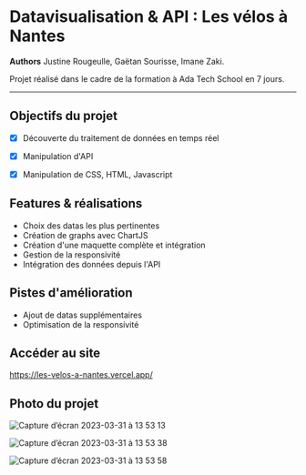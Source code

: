 Datavisualisation & API : Les vélos à Nantes
=============

__Authors__ Justine Rougeulle, Gaëtan Sourisse, Imane Zaki.

Projet réalisé dans le cadre de la formation à Ada Tech School en 7 jours.
_ _ _ _ 

Objectifs du projet
---------------
- [x] Découverte du traitement de données en temps réel
- [x] Manipulation d'API
- [x] Manipulation de CSS, HTML, Javascript


Features & réalisations
---------------
* Choix des datas les plus pertinentes
* Création de graphs avec ChartJS
* Création d'une maquette complète et intégration
* Gestion de la responsivité
* Intégration des données depuis l'API


Pistes d'amélioration
---------------
* Ajout de datas supplémentaires
* Optimisation de la responsivité


Accéder au site
---------------
https://les-velos-a-nantes.vercel.app/


Photo du projet 
---------------
![Capture d’écran 2023-03-31 à 13 53 13](https://user-images.githubusercontent.com/115532914/229113430-86c991d7-af4f-42a2-9b03-3a1c5b7340dd.png)

![Capture d’écran 2023-03-31 à 13 53 38](https://user-images.githubusercontent.com/115532914/229113486-59ef998b-67d2-4228-86ae-aa910fadcfd3.png)

![Capture d’écran 2023-03-31 à 13 53 58](https://user-images.githubusercontent.com/115532914/229113504-59c44fd1-cb05-43b8-92ca-73e2b4c689bf.png)

